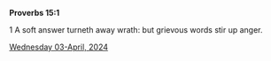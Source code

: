 **Proverbs 15:1**

1 A soft answer turneth away wrath: but grievous words stir up anger.

[Wednesday 03-April, 2024](https://getbible.life/kjv/Proverbs/15/1)
